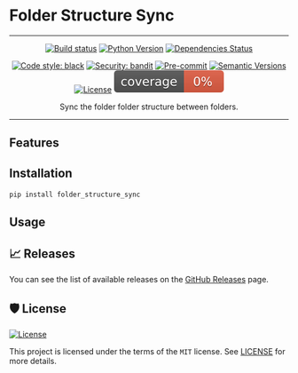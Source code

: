 # Folder Structure Sync

---

<div align="center">

[![Build status](https://github.com/martokk/folder_structure_sync/workflows/build/badge.svg?branch=master&event=push)](https://github.com/martokk/folder_structure_sync/actions?query=workflow%3Abuild)
[![Python Version](https://img.shields.io/pypi/pyversions/folder_structure_sync.svg)](https://pypi.org/project/folder_structure_sync/)
[![Dependencies Status](https://img.shields.io/badge/dependencies-up%20to%20date-brightgreen.svg)](https://github.com/martokk/folder_structure_sync/pulls?utf8=%E2%9C%93&q=is%3Apr%20author%3Aapp%2Fdependabot)

[![Code style: black](https://img.shields.io/badge/code%20style-black-000000.svg)](https://github.com/psf/black)
[![Security: bandit](https://img.shields.io/badge/security-bandit-green.svg)](https://github.com/PyCQA/bandit)
[![Pre-commit](https://img.shields.io/badge/pre--commit-enabled-brightgreen?logo=pre-commit&logoColor=white)](https://github.com/martokk/folder_structure_sync/blob/master/.pre-commit-config.yaml)
[![Semantic Versions](https://img.shields.io/badge/%20%20%F0%9F%93%A6%F0%9F%9A%80-semantic--versions-e10079.svg)](https://github.com/martokk/folder_structure_sync/releases)
[![License](https://img.shields.io/github/license/martokk/folder_structure_sync)](https://github.com/martokk/folder_structure_sync/blob/master/LICENSE)
![Coverage Report](assets/images/coverage.svg)

Sync the folder folder structure between folders.

</div>

---

## Features

## Installation

```bash
pip install folder_structure_sync
```



## Usage

## 📈 Releases

You can see the list of available releases on the [GitHub Releases](https://github.com/martokk/folder_structure_sync/releases) page.

## 🛡 License

[![License](https://img.shields.io/github/license/martokk/folder_structure_sync)](https://github.com/martokk/folder_structure_sync/blob/master/LICENSE)

This project is licensed under the terms of the `MIT` license. See [LICENSE](https://github.com/martokk/folder_structure_sync/blob/master/LICENSE) for more details.
